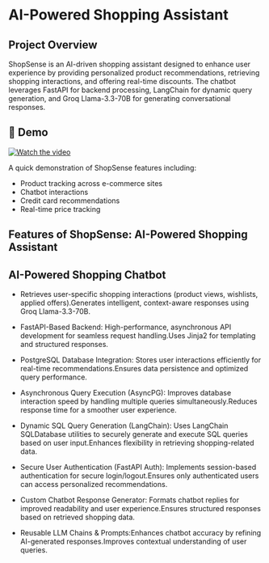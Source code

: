 # AI-Powered Shopping Assistant

## Project Overview

ShopSense is an AI-driven shopping assistant designed to enhance user experience by providing personalized product recommendations, retrieving shopping interactions, and offering real-time discounts. The chatbot leverages FastAPI for backend processing, LangChain for dynamic query generation, and Groq Llama-3.3-70B for generating conversational responses.


## 🎥 Demo

[![Watch the video](https://img.youtube.com/vi/jmplmsxggxo/maxresdefault.jpg)](https://youtu.be/nDdps-DpMRo)

A quick demonstration of ShopSense features including:

- Product tracking across e-commerce sites
- Chatbot interactions
- Credit card recommendations
- Real-time price tracking

## Features of ShopSense: AI-Powered Shopping Assistant
## AI-Powered Shopping Chatbot

- Retrieves user-specific shopping interactions (product views, wishlists, applied offers).Generates intelligent, context-aware responses using Groq Llama-3.3-70B.

- FastAPI-Based Backend: High-performance, asynchronous API development for seamless request handling.Uses Jinja2 for templating and structured responses.

- PostgreSQL Database Integration: Stores user interactions efficiently for real-time recommendations.Ensures data persistence and optimized query performance.

- Asynchronous Query Execution (AsyncPG): Improves database interaction speed by handling multiple queries simultaneously.Reduces response time for a smoother user experience.

- Dynamic SQL Query Generation (LangChain): Uses LangChain SQLDatabase utilities to securely generate and execute SQL queries based on user input.Enhances flexibility in retrieving shopping-related data.

- Secure User Authentication (FastAPI Auth): Implements session-based authentication for secure login/logout.Ensures only authenticated users can access personalized recommendations.

- Custom Chatbot Response Generator: Formats chatbot replies for improved readability and user experience.Ensures structured responses based on retrieved shopping data.

- Reusable LLM Chains & Prompts:Enhances chatbot accuracy by refining AI-generated responses.Improves contextual understanding of user queries.

